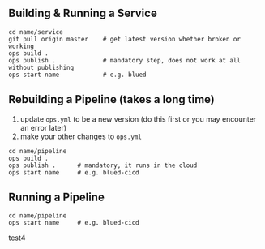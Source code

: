 ## Building & Running a Service
```
cd name/service
git pull origin master    # get latest version whether broken or working
ops build .
ops publish .             # mandatory step, does not work at all without publishing
ops start name            # e.g. blued
```

## Rebuilding a Pipeline (takes a long time)
1. update `ops.yml` to be a new version (do this first or you may encounter an error later)
2. make your other changes to `ops.yml`
```
cd name/pipeline
ops build .
ops publish .      # mandatory, it runs in the cloud
ops start name     # e.g. blued-cicd
```

## Running a Pipeline
```
cd name/pipeline
ops start name     # e.g. blued-cicd
```

test4

